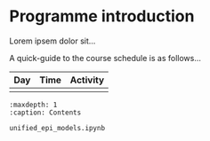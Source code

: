 # Programme introduction

Lorem ipsem dolor sit...

A quick-guide to the course schedule is as follows...

| Day | Time | Activity |
|-----|------|----------|
|     |      |          |

```{toctree}
:maxdepth: 1
:caption: Contents

unified_epi_models.ipynb
```
